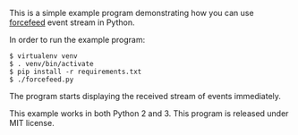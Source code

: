 This is a simple example program demonstrating how you can use
[forcefeed][1] event stream in Python.

In order to run the example program:

    $ virtualenv venv
    $ . venv/bin/activate
    $ pip install -r requirements.txt
    $ ./forcefeed.py

The program starts displaying the received stream of events
immediately.

This example works in both Python 2 and 3. This program is released
under MIT license.

[1]: http://www.forcefeed.ir/

